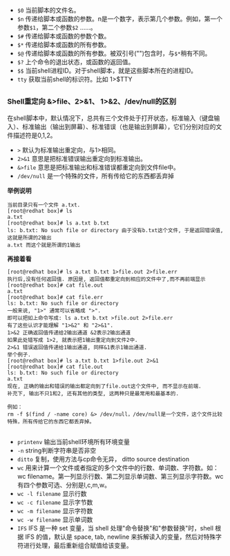 * `$0` 当前脚本的文件名。
* `$n` 传递给脚本或函数的参数。n是一个数字，表示第几个参数。例如，第一个参数`$1`，第二个参数`$2` ......。
* `$#` 传递给脚本或函数的参数个数。
* `$*` 传递给脚本或函数的所有参数。
* `$@` 传递给脚本或函数的所有参数。被双引号("")包含时，与`$*`稍有不同。
* `$?` 上个命令的退出状态，或函数的返回值。
* `$$` 当前shell进程ID。对于shell脚本，就是这些脚本所在的进程ID。
* `tty` 获取当前shell的标识符。比如 1>$TTY
##
### Shell重定向 &>file、2>&1、 1>&2、/dev/null的区别
在shell脚本中，默认情况下，总共有三个文件处于打开状态，标准输入（键盘输入）、标准输出（输出到屏幕）、标准错误（也是输出到屏幕），它们分别对应的文件描述符是0,1,2。
* `>` 默认为标准输出重定向，与1>相同。
* `2>&1` 意思是把标准错误输出重定向到标准输出。
* `&>file` 意思是把标准输出和标准错误都重定向到文件file中。
* `/dev/null` 是一个特殊的文件，所有传给它的东西都丢弃掉

**举例说明**
```
当前目录只有一个文件 a.txt.
[root@redhat box]# ls
a.txt
[root@redhat box]# ls a.txt b.txt
ls: b.txt: No such file or directory 由于没有b.txt这个文件, 于是返回错误值, 这就是所谓的2输出
a.txt 而这个就是所谓的1输出
```
**再接着看**

    [root@redhat box]# ls a.txt b.txt 1>file.out 2>file.err
    执行后,没有任何返回值. 原因是, 返回值都重定向到相应的文件中了,而不再前端显示
    [root@redhat box]# cat file.out
    a.txt
    [root@redhat box]# cat file.err
    ls: b.txt: No such file or directory
    一般来说, "1>" 通常可以省略成 ">".
    即可以把如上命令写成: ls a.txt b.txt >file.out 2>file.err
    有了这些认识才能理解 "1>&2" 和 "2>&1".
    1>&2 正确返回值传递给2输出通道 &2表示2输出通道
    如果此处错写成 1>2, 就表示把1输出重定向到文件2中.
    2>&1 错误返回值传递给1输出通道, 同样&1表示1输出通道.
    举个例子.
    [root@redhat box]# ls a.txt b.txt 1>file.out 2>&1
    [root@redhat box]# cat file.out
    ls: b.txt: No such file or directory
    a.txt
    现在, 正确的输出和错误的输出都定向到了file.out这个文件中, 而不显示在前端.
    补充下, 输出不只1和2, 还有其他的类型, 这两种只是最常用和最基本的.

    例如：
    rm -f $(find / -name core) &> /dev/null，/dev/null是一个文件，这个文件比较特殊，所有传给它的东西它都丢弃掉。
##
* `printenv` 输出当前shell环境所有环境变量
* `-n` string判断字符串是否非空
* `ditto` 复制，使用方法与cp命令无异， ditto source destination
* `wc` 用来计算一个文件或者指定的多个文件中的行数、单词数、字符数。如：wc filename。第一列显示行数、第二列显示单词数、第三列显示字符数。wc有四个参数可选、分别是l,c,m,w。
* `wc -l filename` 显示行数
* `wc -c filename` 显示字节数
* `wc -m filename` 显示字符数
* `wc -w filename` 显示单词数
* `IFS`  IFS 是一种 set 变量，当 shell 处理"命令替换"和"参数替换"时，shell 根据 IFS 的值，默认是 space, tab, newline 来拆解读入的变量，然后对特殊字符进行处理，最后重新组合赋值给该变量。